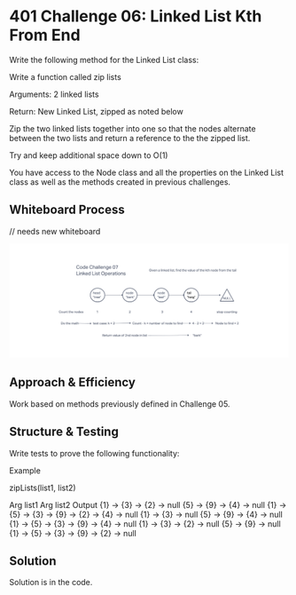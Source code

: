 # 401 Challenge 06: Linked List Kth From End

Write the following method for the Linked List class:

Write a function called zip lists

Arguments: 2 linked lists

Return: New Linked List, zipped as noted below

Zip the two linked lists together into one so that the nodes alternate between the two lists and return a reference to the the zipped list.

Try and keep additional space down to O(1)

You have access to the Node class and all the properties on the Linked List class as well as the methods created in previous challenges.

## Whiteboard Process

// needs new whiteboard

![whiteboard image](linked-list-kth-whiteboard.png)

## Approach & Efficiency

Work based on methods previously defined in Challenge 05.

## Structure & Testing

Write tests to prove the following functionality:

Example

zipLists(list1, list2)

Arg list1	Arg list2	Output
{1} -> {3} -> {2} -> null	{5} -> {9} -> {4} -> null	{1} -> {5} -> {3} -> {9} -> {2} -> {4} -> null
{1} -> {3} -> null	{5} -> {9} -> {4} -> null	{1} -> {5} -> {3} -> {9} -> {4} -> null
{1} -> {3} -> {2} -> null	{5} -> {9} -> null	{1} -> {5} -> {3} -> {9} -> {2} -> null

## Solution

Solution is in the code.

